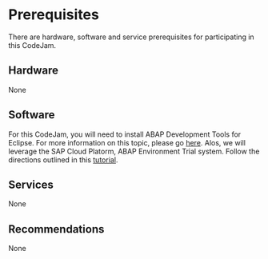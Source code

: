 # Prerequisites

There are hardware, software and service prerequisites for participating in this CodeJam.

## Hardware

None

## Software

For this CodeJam, you will need to install ABAP Development Tools for Eclipse. For more information on this topic, please go [here](https://tools.hana.ondemand.com/#abap).   Alos, we will leverage the SAP Cloud Platorm, ABAP Environment Trial system. Follow the directions outlined in this [tutorial](https://developers.sap.com/tutorials/abap-environment-trial-onboarding.html).

## Services

None

## Recommendations

None
